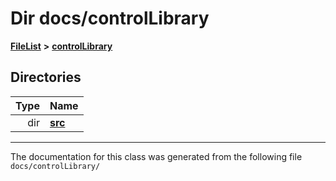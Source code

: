 

# Dir docs/controlLibrary



[**FileList**](files.md) **>** [**controlLibrary**](dir_78b365e62f248710669e9a6984210a4a.md)














## Directories

| Type | Name |
| ---: | :--- |
| dir | [**src**](dir_0c7b11c8d6d0df41220cb8bbf1e252be.md) <br> |

























































------------------------------
The documentation for this class was generated from the following file `docs/controlLibrary/`

